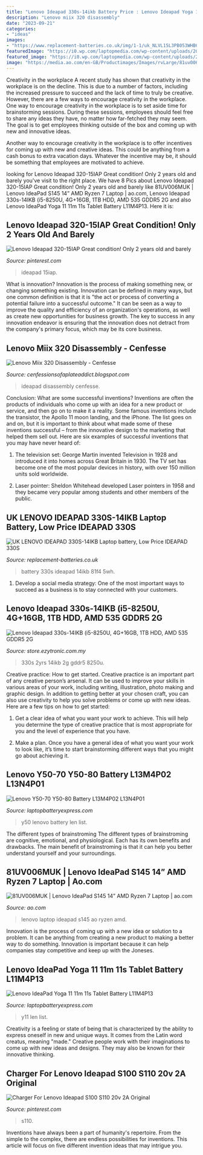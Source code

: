 ```yaml
---
title: "Lenovo Ideapad 330s-14ikb Battery Price : Lenovo Ideapad Yoga 11 11m 11s Tablet Battery L11m4p13"
description: "Lenovo miix 320 disassembly"
date: "2023-09-21"
categories:
- "ideas"
images:
- "https://www.replacement-batteries.co.uk/img/1-1/uk_NLVL15L3PB053WHB6B.jpg"
featuredImage: "https://i0.wp.com/laptopmedia.com/wp-content/uploads/2016/11/IMG_20161116_163134.jpg"
featured_image: "https://i0.wp.com/laptopmedia.com/wp-content/uploads/2016/11/IMG_20161116_163134.jpg"
image: "https://media.ao.com/en-GB/Productimages/Images/rvLarge/81uv006muk_lenovo_laptop_01_l.jpg"
---
```



Creativity in the workplace
A recent study has shown that creativity in the workplace is on the decline. This is due to a number of factors, including the increased pressure to succeed and the lack of time to truly be creative. However, there are a few ways to encourage creativity in the workplace.
One way to encourage creativity in the workplace is to set aside time for brainstorming sessions. During these sessions, employees should feel free to share any ideas they have, no matter how far-fetched they may seem. The goal is to get employees thinking outside of the box and coming up with new and innovative ideas.

Another way to encourage creativity in the workplace is to offer incentives for coming up with new and creative ideas. This could be anything from a cash bonus to extra vacation days. Whatever the incentive may be, it should be something that employees are motivated to achieve.

	

		
looking for Lenovo Ideapad 320-15IAP Great condition! Only 2 years old and barely you've visit to the right place. We have 8 Pics about Lenovo Ideapad 320-15IAP Great condition! Only 2 years old and barely like 81UV006MUK | Lenovo IdeaPad S145 14” AMD Ryzen 7 Laptop | ao.com, Lenovo Ideapad 330s-14IKB (i5-8250U, 4G+16GB, 1TB HDD, AMD 535 GDDR5 2G and also Lenovo IdeaPad Yoga 11 11m 11s Tablet Battery L11M4P13. Here it is:
		
    
## Lenovo Ideapad 320-15IAP Great Condition! Only 2 Years Old And Barely

<img loading=lazy src="https://i.pinimg.com/736x/42/ad/85/42ad85132815bf8f5362a33494036223.jpg" onerror="this.onerror=null;this.src='https://tse2.mm.bing.net/th?id=OIP.df0w4p4vFOQHMC5-ofxXEAHaWO&amp;pid=15.1';" alt="Lenovo Ideapad 320-15IAP Great condition! Only 2 years old and barely">

_Source: pinterest.com_

>ideapad 15iap. 

	

What is innovation?
Innovation is the process of making something new, or changing something existing. Innovation can be defined in many ways, but one common definition is that it is "the act or process of converting a potential failure into a successful outcome." 
It can be seen as a way to improve the quality and efficiency of an organization's operations, as well as create new opportunities for business growth. 
The key to success in any innovation endeavor is ensuring that the innovation does not detract from the company's primary focus, which may be its core business.

    
## Lenovo Miix 320 Disassembly - Cenfesse

<img loading=lazy src="https://i0.wp.com/laptopmedia.com/wp-content/uploads/2016/11/IMG_20161116_163134.jpg" onerror="this.onerror=null;this.src='https://tse1.mm.bing.net/th?id=OIP.WxuMAGQW0PuQ0xhKXwPjeQHaEK&amp;pid=15.1';" alt="Lenovo Miix 320 Disassembly - Cenfesse">

_Source: cenfessionsofaplateaddict.blogspot.com_

>ideapad disassembly cenfesse. 

	

Conclusion: What are some successful inventions?
Inventions are often the products of individuals who come up with an idea for a new product or service, and then go on to make it a reality. Some famous inventions include the transistor, the Apollo 11 moon landing, and the iPhone. The list goes on and on, but it is important to think about what made some of these inventions successful – from the innovative design to the marketing that helped them sell out. Here are six examples of successful inventions that you may have never heard of:
1. The television set: George Martin invented Television in 1928 and introduced it into homes across Great Britain in 1930. The TV set has become one of the most popular devices in history, with over 150 million units sold worldwide.

2. Laser pointer: Sheldon Whitehead developed Laser pointers in 1958 and they became very popular among students and other members of the public.

    
## UK LENOVO IDEAPAD 330S-14IKB Laptop Battery, Low Price IDEAPAD 330S

<img loading=lazy src="https://www.replacement-batteries.co.uk/img/1-1/uk_NLVL15L3PB053WHB6B.jpg" onerror="this.onerror=null;this.src='https://tse2.mm.bing.net/th?id=OIP.jsxYmlDS--WONoiUe5WjXgHaFj&amp;pid=15.1';" alt="UK LENOVO IDEAPAD 330S-14IKB Laptop battery, Low Price IDEAPAD 330S">

_Source: replacement-batteries.co.uk_

>battery 330s ideapad 14ikb 81f4 5wh. 

	

1. Develop a social media strategy: One of the most important ways to succeed as a business is to stay connected with your customers.

    
## Lenovo Ideapad 330s-14IKB (i5-8250U, 4G+16GB, 1TB HDD, AMD 535 GDDR5 2G

<img loading=lazy src="https://store.ezytronic.com.my/webshaper/pcm/gallery/lg/96c48124960670ca7e8e700a19bf53111572854029-lg.jpg" onerror="this.onerror=null;this.src='https://tse3.mm.bing.net/th?id=OIP.SYmUE4QrX6hQhhbmjf-dzwHaHa&amp;pid=15.1';" alt="Lenovo Ideapad 330s-14IKB (i5-8250U, 4G+16GB, 1TB HDD, AMD 535 GDDR5 2G">

_Source: store.ezytronic.com.my_

>330s 2yrs 14ikb 2g gddr5 8250u. 

	

Creative practice: How to get started.
Creative practice is an important part of any creative person’s arsenal. It can be used to improve your skills in various areas of your work, including writing, illustration, photo making and graphic design. In addition to getting better at your chosen craft, you can also use creativity to help you solve problems or come up with new ideas. Here are a few tips on how to get started:
1. Get a clear idea of what you want your work to achieve. This will help you determine the type of creative practice that is most appropriate for you and the level of experience that you have.

2. Make a plan. Once you have a general idea of what you want your work to look like, it’s time to start brainstorming different ways that you might go about achieving it.

    
## Lenovo Y50-70 Y50-80 Battery L13M4P02 L13N4P01

<img loading=lazy src="http://cdn3.volusion.com/7pnhu.m9qw3/v/vspfiles/photos/LEN-Y50-2T.jpg?1443008340" onerror="this.onerror=null;this.src='https://tse3.mm.bing.net/th?id=OIP.ikiwTkS0ErjuMqoE5buoIgAAAA&amp;pid=15.1';" alt="Lenovo Y50-70 Y50-80 Battery L13M4P02 L13N4P01">

_Source: laptopbatteryexpress.com_

>y50 lenovo battery len list. 

	

The different types of brainstroming
The different types of brainstroming are cognitive, emotional, and physiological. Each has its own benefits and drawbacks. The main benefit of brainstroming is that it can help you better understand yourself and your surroundings.

    
## 81UV006MUK | Lenovo IdeaPad S145 14” AMD Ryzen 7 Laptop | Ao.com

<img loading=lazy src="https://media.ao.com/en-GB/Productimages/Images/rvLarge/81uv006muk_lenovo_laptop_01_l.jpg" onerror="this.onerror=null;this.src='https://tse3.mm.bing.net/th?id=OIP.hl9iRRvFMDjxEGvwnRyhZgHaHa&amp;pid=15.1';" alt="81UV006MUK | Lenovo IdeaPad S145 14” AMD Ryzen 7 Laptop | ao.com">

_Source: ao.com_

>lenovo laptop ideapad s145 ao ryzen amd. 

	

Innovation is the process of coming up with a new idea or solution to a problem. It can be anything from creating a new product to making a better way to do something. Innovation is important because it can help companies stay competitive and keep up with the Joneses.

    
## Lenovo IdeaPad Yoga 11 11m 11s Tablet Battery L11M4P13

<img loading=lazy src="https://cdn3.volusion.com/7pnhu.m9qw3/v/vspfiles/photos/LEN-Y11-2T.jpg?1446211623" onerror="this.onerror=null;this.src='https://tse1.mm.bing.net/th?id=OIP.SMq7g6tzZcA2EfPpILBnTwHaHX&amp;pid=15.1';" alt="Lenovo IdeaPad Yoga 11 11m 11s Tablet Battery L11M4P13">

_Source: laptopbatteryexpress.com_

>y11 len list. 

	

Creativity is a feeling or state of being that is characterized by the ability to express oneself in new and unique ways. It comes from the Latin word creatus, meaning "made." Creative people work with their imaginations to come up with new ideas and designs. They may also be known for their innovative thinking.

    
## Charger For Lenovo Ideapad S100 S110 20v 2A Original

<img loading=lazy src="https://i.pinimg.com/originals/35/51/dd/3551dd8137c771f7b90c3bb3a7774868.jpg" onerror="this.onerror=null;this.src='https://tse3.mm.bing.net/th?id=OIP.FS3NQRQ5BOPzmmspr8SFogAAAA&amp;pid=15.1';" alt="Charger For Lenovo Ideapad S100 S110 20v 2A Original">

_Source: pinterest.com_

>s110. 

	

Inventions have always been a part of humanity's repertoire. From the simple to the complex, there are endless possibilities for inventions. This article will focus on five different invention ideas that may intrigue you.

